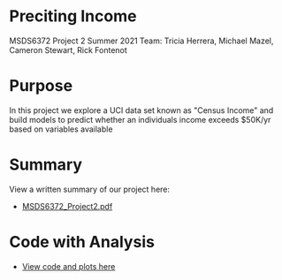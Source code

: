 # Preciting Income 
MSDS6372 Project 2 Summer 2021 
Team: Tricia Herrera, Michael Mazel, Cameron Stewart, Rick Fontenot

# Purpose 
In this project we explore a UCI data set known as "Census Income" and build models to predict whether an individuals income exceeds $50K/yr based on variables available

# Summary
View a written summary of our project here:
* [MSDS6372_Project2.pdf](https://github.com/rickfontenot/Predicting_Income/blob/main/MSDS6372_Project2.pdf) 

# Code with Analysis
* [View code and plots here](https://htmlpreview.github.io/?https://github.com/rickfontenot/Predicting_Income/blob/main/EDA_and_modeling.html) 

